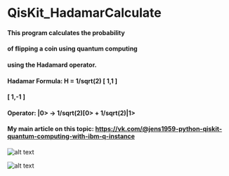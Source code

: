 # QisKit_HadamarCalculate

#### This program calculates the probability
#### of flipping a coin using quantum computing
#### using the Hadamard operator.

#### Hadamar Formula: H = 1/sqrt(2) [ 1,1 ]
####                               [ 1,-1 ]
#### Operator: |0> -> 1/sqrt(2)[0> + 1/sqrt(2)|1>

#### My main article on this topic: https://vk.com/@jens1959-python-qiskit-quantum-computing-with-ibm-q-instance

![alt text](https://sun1-15.userapi.com/NjMx91cFqY3bqNh0k0PsmXqD9YlO6z-OZCWeMg/9xwDNVmYfM0.jpg)

![alt text](https://sun1-87.userapi.com/4zm-mrff8NaTo9OGZvn5OtttrIP5FbXRtHua-Q/g8lNaU7Q2z0.jpg)

